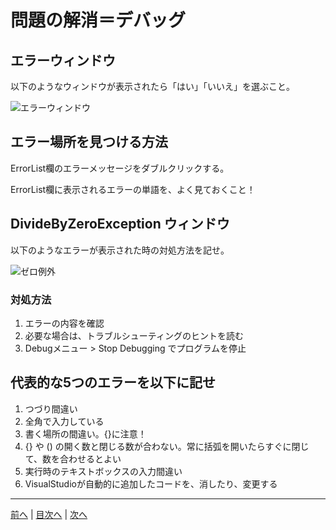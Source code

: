# 問題の解消＝デバッグ

## エラーウィンドウ
以下のようなウィンドウが表示されたら「はい」「いいえ」を選ぶこと。

![エラーウィンドウ](imgs/0300.png)

## エラー場所を見つける方法
ErrorList欄のエラーメッセージをダブルクリックする。

ErrorList欄に表示されるエラーの単語を、よく見ておくこと！

## DivideByZeroException ウィンドウ
以下のようなエラーが表示された時の対処方法を記せ。

![ゼロ例外](imgs/0301.png)

### 対処方法
1. エラーの内容を確認
2. 必要な場合は、トラブルシューティングのヒントを読む
3. Debugメニュー > Stop Debugging でプログラムを停止

## 代表的な5つのエラーを以下に記せ
1. つづり間違い
2. 全角で入力している
3. 書く場所の間違い。{}に注意！
4. {} や () の開く数と閉じる数が合わない。常に括弧を開いたらすぐに閉じて、数を合わせるとよい
5. 実行時のテキストボックスの入力間違い
6. VisualStudioが自動的に追加したコードを、消したり、変更する

---

[前へ](README.md#%E3%83%97%E3%83%AD%E3%82%B0%E3%83%A9%E3%83%9F%E3%83%B3%E3%82%B0%E3%81%AE%E8%82%9D) | [目次へ](README.md#%E7%9B%AE%E6%AC%A1) | [次へ](04.md)
